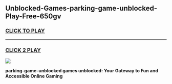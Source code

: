 
## Unblocked-Games-parking-game-unblocked-Play-Free-650gv
<h3>
<a href="https://premium76.site?title=parking-game-unblocked&ref=21A">CLICK TO PLAY</a></h3>
<hr>

<h3>
<a href="https://premium76.site?title=parking-game-unblocked&ref=21A">CLICK 2 PLAY</a>
  
</h3>

<a href="https://premium76.site?title=parking-game-unblocked&ref=21A"><img src="https://clearcache.store/games.png"></a>


**parking-game-unblocked games unblocked: Your Gateway to Fun and Accessible Online Gaming**
